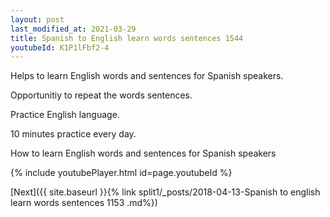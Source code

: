 ```yaml
---
layout: post
last_modified_at: 2021-03-29
title: Spanish to English learn words sentences 1544 
youtubeId: K1P1lFbf2-4
---
```

 
 
Helps to learn English words and sentences for Spanish speakers.

Opportunitiy to repeat the words sentences. 

Practice English language. 
 
10 minutes practice every day. 
 
How to learn English words and sentences for Spanish speakers 
 
{% include youtubePlayer.html id=page.youtubeId %}
 
 
[Next]({{ site.baseurl }}{% link  split1/_posts/2018-04-13-Spanish to english learn words sentences 1153 .md%})
 
